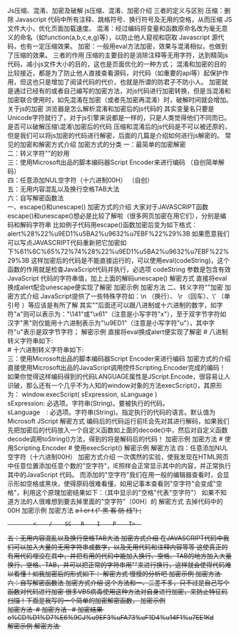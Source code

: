 Js压缩、混淆、加密及破解
js压缩、混淆、加密介绍
三者的定义与区别
压缩：删除 Javascript 代码中所有注释、跳格符号、换行符号及无用的空格，从而压缩 JS 文件大小，优化页面加载速度。
混淆：经过编码将变量和函数原命名改为毫无意义的命名（如function(a,b,c,e,g)等），以防止他人窥视和窃取 Javascript 源代码，也有一定压缩效果。
加密：一般用eval方法加密，效果与混淆相似，也做到了压缩的效果。
三者的作用
压缩的主要目的是消除注释等无用字符，达到精简js代码，减小js文件大小的目的，这也是页面优化的一种方式；
混淆和加密的目的比较接近，都是为了防止他人直接查看源码，对代码（如重要的api等）起保护作用，但这也只是增加了阅读代码的代价，也就是所谓的防君子不防小人。
加密就是通过已经有的或者自己编写的加密方法，对js代码进行加密转换，但是当混淆和加密联合使用时，如先混淆在加密（或者先加密再混淆）时，破解时间就会增加。关于js的加密
浏览器是怎么解析混淆和加密后的js代码的
其实变量名只要是Unicode字符就行了，对于js引擎来说都是一样的，只是人类觉得他们不同而已。
是否可以破解压缩\混淆\加密后的代码
压缩和混淆后的js代码是不可以被还原的，但是我们可以将js加密的代码进行解密，后面的几篇是介绍如何进行js解密的。
常见的加密和解密方式介绍
加密方式的分类
一：最简单的加密解密  
二：转义字符"\"的妙用  
三：使用Microsoft出品的脚本编码器Script Encoder来进行编码   （自创简单解码）  
四：任意添加NUL空字符（十六进制00H）    （自创）  
五：无用内容混乱以及换行空格TAB大法  
六：自写解密函数法  
一、escape()和unescape()
加密方式的介绍
大家对于JAVASCRIPT函数escape()和unescape()想必是比较了解啦（很多网页加密在用它们），分别是编码和解码字符串
比如例子代码用escape()函数加密后变为如下格式：alert%28%22%u9ED1%u5BA2%u9632%u7EBF%22%29%3B
如果愿意我们可以写点JAVASCRIPT代码重新把它加密如下%61%6C%65%72%74%28%22%u9ED1%u5BA2%u9632%u7EBF%22%29%3B
这样加密后的代码是不能直接运行的，可以使用eval(codeString)，这个函数的作用就是检查JavaScript代码并执行，必选项 codeString 参数是包含有效 JavaScript 代码的字符串值，加上上面的解码unescape()
解密方式
直接将eval换成alert配合unescape便实现了解密
加密示例
加密方法
            <SCRIPT LANGUAGE="JavaScript">  
            varcode=unescape("%61%6C%65%72%74%28%22%u9ED1%u5BA2%u9632%u7EBF%22%29%3B");  
            eval(varcode)  
             </SCRIPT>
二、转义字符"\"加密
加密方式介绍
JavaScript提供了一些特殊字符如：\n （换行）、 \r （回车）、\’ （单引号 ）等应该是有所了解
其实"\"后面还可以跟八进制或十六进制的数字，如字符"a"则可以表示为："\141"或"\x61"（注意是小写字符"x"），至于双字节字符如汉字"黑"则仅能用十六进制表示为"\u9ED1"（注意是小写字符"u"），其中字符"u"表示是双字节字符；
解密示例
直接将eval换成alert便实现了解密
                            # 八进制转义字符串如下:  
                            <SCRIPT LANGUAGE="JavaScript">  
                            eval("\141\154\145\162\164\50\42\u9ED1\u5BA2\u9632\u7EBF\42\51\73")  
                            </SCRIPT>
                          # 十六进制转义字符串如下:  
                            <SCRIPT LANGUAGE="JavaScript">  
                            eval("\x61\x6C\x65\x72\x74\x28\x22\u9ED1\u5BA2\u9632\u7EBF\x22\x29\x3B")  
                            </SCRIPT>
三：使用Microsoft出品的脚本编码器Script Encoder来进行编码
加密方式的介绍
直接使用Microsoft出品的JavaScript调用控件Scripting.Encoder完成的编码！
如果你觉得这样编码得到的代码LANGUAGE属性是JScript.Encode，很容易让人识破，那么还有一个几乎不为人知的window对象的方法execScript()，其原形为：
window.execScript( sExpression, sLanguage )  
sExpression: 必选项。字符串(String)。要被执行的代码。  
sLanguage　: 必选项。字符串(String)。指定执行的代码的语言。默认值为 Microsoft JScript
解密方式
编码后的代码运行前IE会先对其进行解码，如果我们先把加密后的代码放入一个自定义函数如上面的decode()中，然后对自定义函数decode调用toString()方法，得到的将是解码后的代码！
加密示例
加密方法
                        # 使用Scripting.Encoder
                         <SCRIPT LANGUAGE="JavaScript">  
                         var Senc=new ActiveXObject("Scripting.Encoder");  
                         var code='<SCRIPT LANGUAGE="JavaScript">\r\nalert("黑客防线");\r\n<\/SCRIPT>';  
                         var Encode=Senc.EncodeScriptFile(".htm",code,0,"");  
                         alert(Encode);  
                         </SCRIPT>
                         #  使用execScript()
                         <SCRIPT LANGUAGE="JavaScript">  
                         execScript("#@~^FgAAAA==@#@&ls DD`J黑客防线r#p@#@&FgMAAA==^#~@","JScript.Encode")  
                         </SCRIPT>
                         # 加密结果
                          <SCRIPT LANGUAGE="JScript.Encode">#@~^FgAAAA==@#@&ls DD`J黑客防线r#p@#@&FgMAAA==^#~@</SCRIPT> 
解密示例
解密方法
                        <SCRIPT LANGUAGE="JScript.Encode">  
                        function decode(){};
                        alert(decode.toString());  
                        </SCRIPT>
四：任意添加NUL空字符（十六进制00H）
加密方式介绍
一次偶然的实验，使我发现在HTML网页中任意位置添加任意个数的"空字符"，IE照样会正常显示其中的内容，并正常执行其中的JavaScript 代码。
而添加的"空字符"我们在用一般的编辑器查看时，会显示形如空格或黑块，使得原码很难看懂，如用记事本查看则"空字符"会变成"空格"，利用这个原理加密结果如下：（其中显示的"空格"代表"空字符"）
如果不知道方法的人很难想到要去掉里面的"空字符"（00H）的
解密方式
去掉代码中的00H
加密示例
加密方法
            <S    C    RI   P T L    ANG U   A        GE      
            ="    J   a    v a S    c r    i p t">
            a    l er    t   (" 黑    客 防 线")   ;    

            <    /    SC   R    I    P    T>  
五：无用内容混乱以及换行空格TAB大法
加密方式介绍
在JAVASCRIPT代码中我们可以加入大量的无用字符串或数字，以及无用代码和注释内容等等
这使真正的有用代码埋没在其中，并把有用的代码中能加入换行、空格、TAB的地方加入大量换行、空格、TAB，并可以把正常的字符串用""来进行换行，这样就会使得代码难以看懂！如我加密后的形式如下：
解密方式
慢慢的分析吧
加密示例
加密方法
​            <SCRIPT LANGUAGE="JavaScript">  
​            "xajgxsadffgds";1234567890  
​            625623216;var $=0;alert//@$%%&*()(&(^%^  
​            //cctv function//  
​            (//hhsaasajx xc  
​            /*  
​            asjgdsgu*/  
​            "黑
​             客  
​            防线"//ashjgfgf  
​            /*  
​            @#%$^&%$96667r45fggbhytjty  
​            */  
​            //window  
​            )  
​            ;"#@$#%@#432hu";212351436  
​            </SCRIPT>
六：自写解密函数法
加密方式介绍
这个方法和一、二差不多，只不过是自己写个函数对代码进行加密
很多VBS病毒使用这种方法对自身进行加密，来防止特征码扫描！下面是我写的一个简单的加密解密函数，
加密示例  
加密方法
​                            # 加密方法
​                            <SCRIPT LANGUAGE="JavaScript">  
​                            function compile(code)  
​                            {    
​                              var c=String.fromCharCode(code.charCodeAt(0)+code.length);  
​                               for(var i=1;i<code.length;i++){  
​                              c+=String.fromCharCode(code.charCodeAt(i)+code.charCodeAt(i-1));  
​                               }  
​                               alert(escape(c));  
​                            }  
​                            compile(’alert("黑客防线");’)  
​                            </SCRIPT>
​                            # 加密结果
​                            o%CD%D1%D7%E6%9CJ%u9EF3%uFA73%uF1D4%u14F1%u7EE1Kd          
解密示例
解密方法
​                    <SCRIPT LANGUAGE="JavaScript">  
​                    function uncompile(code)  
​                    {  
​                       code=unescape(code);  
​                       var c=String.fromCharCode(code.charCodeAt(0)-code.length);  
​                       for(var i=1;i<code.length;i++){  
​                      c+=String.fromCharCode(code.charCodeAt(i)-c.charCodeAt(i-1));  
​                       }  
​                       return c;  
​                    }  
​                    eval(uncompile("o%CD%D1%D7%E6%9CJ%u9EF3%uFA73%uF1D4%u14F1%u7EE1Kd"));  
​                    </SCRIPT>